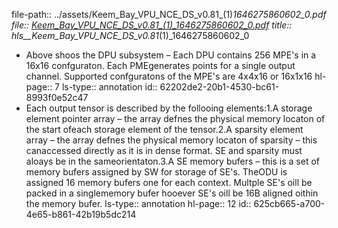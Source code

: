 file-path:: ../assets/Keem_Bay_VPU_NCE_DS_v0.81_(1)_1646275860602_0.pdf
file:: [Keem_Bay_VPU_NCE_DS_v0.81_(1)_1646275860602_0.pdf](../assets/Keem_Bay_VPU_NCE_DS_v0.81_(1)_1646275860602_0.pdf)
title:: hls__Keem_Bay_VPU_NCE_DS_v0.81_(1)_1646275860602_0

- Above shoos the DPU subsystem – Each DPU contains 256 MPE's in a 16x16 confguraton. Each PMEgenerates points for a single output channel. Supported confguratons of the MPE's are 4x4x16 or 16x1x16
  hl-page:: 7
  ls-type:: annotation
  id:: 62202de2-20b1-4530-bc61-8993f0e52c47
- Each output tensor is described by the follooing elements:1.A storage element pointer array – the array defnes the physical memory locaton of the start ofeach storage element of the tensor.2.A sparsity element array – the array defnes the physical memory locaton of sparsity – this canaccessed directly as it is in dense format. SE and sparsity must aloays be in the sameorientaton.3.A SE memory bufers – this is a set of memory bufers assigned by SW for storage of SE's. TheODU is assigned 16 memory bufers one for each context. Multple SE's oill be packed in a singlememory bufer hooever SE's oill be 16B aligned oithin the memory bufer.
  ls-type:: annotation
  hl-page:: 12
  id:: 625cb665-a700-4e65-b861-42b19b5dc214